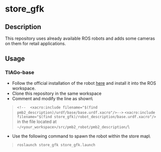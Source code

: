 # store_gfk

## Description
This repository uses already available ROS robots and adds some cameras on them for retail applications.
## Usage
### TIAGo-base
* Follow the official installation of the robot [here](http://wiki.ros.org/Robots/PMB-2/Tutorials/Installation/PMB2Simulation) and install it into the ROS workspace.
* Clone this repository in the same workspace
* Comment and modify the line as shown\
>`<!--  <xacro:include filename="$(find pmb2_description)/urdf/base/base.urdf.xacro"/>-->`
>`<xacro:include filename="$(find store_gfk)/robot_description/base.urdf.xacro"/>`\
in the file located at\
>`~/<your_workspace>/src/pmb2_robot/pmb2_description/`\
* Use the following command to spawn the robot within the store map\
>`roslaunch store_gfk store_gfk.launch`
